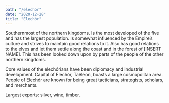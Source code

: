 ```yaml
---
path: "/elechór"
date: "2020-12-28"
title: "Elechór"
---
```


Southernmost of the northern kingdoms. Is the most developed of the five and has the largest population. Is somewhat influenced by the Empire’s culture and strives to maintain good relations to it. Also has good relations to the elves and let them settle along the coast and in the forest of [INSERT NAME]. This has been looked down upon by parts of the people of the other northern kingdoms.

Core values of the elechórians have been diplomacy and industrial development. Capital of Elechór, Taëleon, boasts a large cosmopolitan area. People of Elechór are known for being great tacticians, strategists, scholars, and merchants.

Largest exports: silver, wine, timber.
